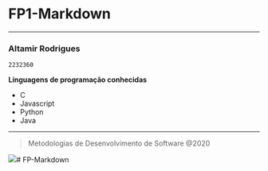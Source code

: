 # FP1-Markdown
***
### Altamir Rodrigues
`2232360`

**Linguagens de programação conhecidas**

 - C
 - Javascript
 - Python
 - Java

***
> Metodologias de Desenvolvimento de Software @2020


![](https://eduportugal.eu/wp-content/uploads/2017/08/eduportugal_ipleiria_n.jpg)# FP-Markdown
